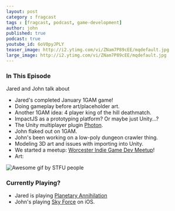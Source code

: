 ```yaml
---
layout: post
category : fragcast
tags : [fragcast, podcast, game-development]
author: john
published: true
podcast: true
youtube_id: 6oV0pyJPLY
teaser_image: http://i2.ytimg.com/vi/ZNam7P89cEE/mqdefault.jpg
large_image: http://i2.ytimg.com/vi/ZNam7P89cEE/mqdefault.jpg
---
```


### In This Episode

Jared and John talk about

- Jared's completed January 1GAM game!
- Doing gameplay before art/placeholder art.
- Another 1GAM idea: 4 player king of the hill deathmatch.
- ImpactJS as a prototyping platform?  Or maybe just Unity...?
- The Unity multiplayer plugin [Photon](https://www.exitgames.com/en/PUN).
- John flaked out on 1GAM.
- John's been working on a low-poly dungeon crawler thing.
- Modeling 3D art and issues with importing into Unity.
- We started a meetup: [Worcester Indie Game Dev Meetup](http://www.meetup.com/Worcester-Indie-Game-Dev-Meetup/)!
- Art:

![Awesome gif by STFU people](http://www.capybaragames.com/images/stf_steam.gif)
### Currently Playing?

- Jared is playing [Planetary Annihilation](http://www.uberent.com/pa/)
- John's playing [Sky Force](https://itunes.apple.com/us/app/sky-force-2014/id717233547?mt=8) on iOS.

